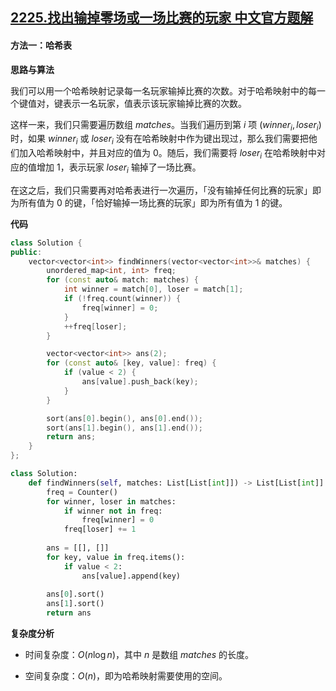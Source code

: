 ## [2225.找出输掉零场或一场比赛的玩家 中文官方题解](https://leetcode.cn/problems/find-players-with-zero-or-one-losses/solutions/100000/zhao-chu-shu-diao-ling-chang-huo-yi-chan-fpsj)

#### 方法一：哈希表

**思路与算法**

我们可以用一个哈希映射记录每一名玩家输掉比赛的次数。对于哈希映射中的每一个键值对，键表示一名玩家，值表示该玩家输掉比赛的次数。

这样一来，我们只需要遍历数组 $\textit{matches}$。当我们遍历到第 $i$ 项 $(\textit{winner}_i, \textit{loser}_i)$ 时，如果 $\textit{winner}_i$ 或 $\textit{loser}_i$ 没有在哈希映射中作为键出现过，那么我们需要把他们加入哈希映射中，并且对应的值为 $0$。随后，我们需要将 $\textit{loser}_i$ 在哈希映射中对应的值增加 $1$，表示玩家 $\textit{loser}_i$ 输掉了一场比赛。

在这之后，我们只需要再对哈希表进行一次遍历，「没有输掉任何比赛的玩家」即为所有值为 $0$ 的键，「恰好输掉一场比赛的玩家」即为所有值为 $1$ 的键。

**代码**

```C++ [sol1-C++]
class Solution {
public:
    vector<vector<int>> findWinners(vector<vector<int>>& matches) {
        unordered_map<int, int> freq;
        for (const auto& match: matches) {
            int winner = match[0], loser = match[1];
            if (!freq.count(winner)) {
                freq[winner] = 0;
            }
            ++freq[loser];
        }

        vector<vector<int>> ans(2);
        for (const auto& [key, value]: freq) {
            if (value < 2) {
                ans[value].push_back(key);
            }
        }

        sort(ans[0].begin(), ans[0].end());
        sort(ans[1].begin(), ans[1].end());
        return ans;
    }
};
```

```Python [sol1-Python3]
class Solution:
    def findWinners(self, matches: List[List[int]]) -> List[List[int]]:
        freq = Counter()
        for winner, loser in matches:
            if winner not in freq:
                freq[winner] = 0
            freq[loser] += 1
        
        ans = [[], []]
        for key, value in freq.items():
            if value < 2:
                ans[value].append(key)
        
        ans[0].sort()
        ans[1].sort()
        return ans
```

**复杂度分析**

- 时间复杂度：$O(n \log n)$，其中 $n$ 是数组 $\textit{matches}$ 的长度。

- 空间复杂度：$O(n)$，即为哈希映射需要使用的空间。